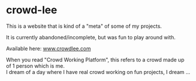 # crowd-lee

This is a website that is kind of a "meta" of some of my projects.

It is currently abandoned/incomplete, but was fun to play around with.

Available here: www.crowdlee.com

When you read "Crowd Working Platform", this refers to a crowd made up of 1 person which is me.  
I dream of a day where I have real crowd working on fun projects, I dream ...
